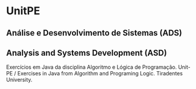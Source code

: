 # UnitPE #
## Análise e Desenvolvimento de Sistemas (ADS)
## Analysis and Systems Development (ASD)

Exercícios em Java da disciplina Algoritmo e Lógica de Programação.  Unit-PE /
Exercises in Java from Algorithm and Programing Logic. Tiradentes University. 
